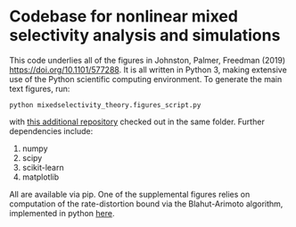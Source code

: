 # Codebase for nonlinear mixed selectivity analysis and simulations

This code underlies all of the figures in Johnston, Palmer, Freedman
(2019) https://doi.org/10.1101/577288. It is all written in Python 3, making
extensive use of the Python scientific computing environment. To generate
the main text figures, run:
```
python mixedselectivity_theory.figures_script.py
```
with [this additional repository](https://github.com/wj2/general-neural) checked
out in the same folder. Further dependencies include:
1. numpy  
2. scipy  
3. scikit-learn
4. matplotlib  

All are available via pip. One of the supplemental figures relies on computation
of the rate-distortion bound via the Blahut-Arimoto algorithm, implemented in
python [here](https://github.com/alonkipnis/BlahutArimoto).